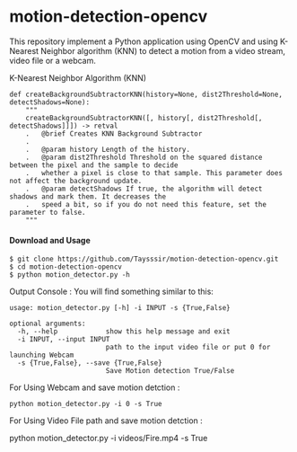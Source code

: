 # motion-detection-opencv
This repository implement a Python application  using OpenCV and using K-Nearest Neighbor algorithm (KNN) to detect a motion from a video stream, video file or a webcam.

K-Nearest Neighbor Algorithm (KNN)
```
def createBackgroundSubtractorKNN(history=None, dist2Threshold=None, detectShadows=None): 
    """
    createBackgroundSubtractorKNN([, history[, dist2Threshold[, detectShadows]]]) -> retval
    .   @brief Creates KNN Background Subtractor
    .   
    .   @param history Length of the history.
    .   @param dist2Threshold Threshold on the squared distance between the pixel and the sample to decide
    .   whether a pixel is close to that sample. This parameter does not affect the background update.
    .   @param detectShadows If true, the algorithm will detect shadows and mark them. It decreases the
    .   speed a bit, so if you do not need this feature, set the parameter to false.
    """
```
#### Download and Usage

```
$ git clone https://github.com/Taysssir/motion-detection-opencv.git
$ cd motion-detection-opencv
$ python motion_detector.py -h
```

Output Console : You will find something similar to this:

```
usage: motion_detector.py [-h] -i INPUT -s {True,False}

optional arguments:
  -h, --help            show this help message and exit
  -i INPUT, --input INPUT
                        path to the input video file or put 0 for launching Webcam
  -s {True,False}, --save {True,False}
                        Save Motion detection True/False
```

For Using Webcam and save motion detction :

```
python motion_detector.py -i 0 -s True
```
For Using Video File path and save motion detction :

python motion_detector.py -i videos/Fire.mp4 -s True

